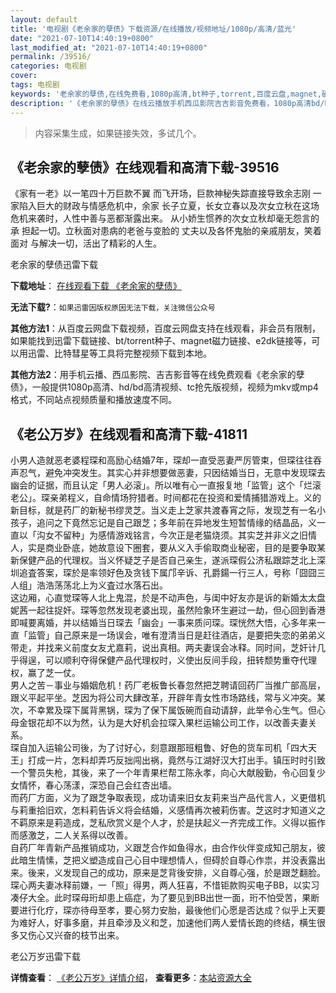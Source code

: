 ```yaml
---
layout: default
title: '电视剧《老余家的孽债》下载资源/在线播放/视频地址/1080p/高清/蓝光'
date: "2021-07-10T14:40:19+0800"
last_modified_at: "2021-07-10T14:40:19+0800"
permalink: /39516/
categories: 电视剧
cover:
tags: 电视剧
keywords: '老余家的孽债,在线免费看,1080p高清,bt种子,torrent,百度云盘,magnet,磁力链,迅雷下载资源'
description: '《老余家的孽债》在线云播放手机西瓜影院吉吉影音免费看，1080p高清bd/hd未删减完整版和tc抢先枪版，mkv/mp4格式，附带bt/torrent种子、magnet/磁力链、百度云盘、网盘资源迅雷下载链接'
---
```


>内容采集生成，如果链接失效，多试几个。


## 《老余家的孽债》在线观看和高清下载-39516

《家有一老》以一笔四十万巨款不翼 而飞开场，巨款神秘失踪直接导致余志刚 一家陷入巨大的财政与情感危机中，余家 长子立夏，长女立春以及次女立秋在这场 危机来袭时，人性中善与恶都渐露出来。 从小娇生惯养的次女立秋却毫无怨言的承 担起一切。立秋面对患病的老爸与变脸的 丈夫以及各怀鬼胎的亲戚朋友，笑着面对 与解决一切，活出了精彩的人生。<!---剧情end--->


老余家的孽债迅雷下载

**下载地址**： [在线观看下载 《老余家的孽债》](https://www.993dy.com//vod-detail-id-12801.html) 


**无法下载?**：`如果迅雷因版权原因无法下载，关注微信公众号 `

**其他方法1**：从百度云网盘下载视频，百度云网盘支持在线观看，非会员有限制，如果能找到迅雷下载链接、bt/torrent种子、magnet磁力链接、e2dk链接等，可以用迅雷、比特彗星等工具将完整视频下载到本地。

**其他方法2**：用手机云播、西瓜影院、吉吉影音等在线免费观看《老余家的孽债》，一般提供1080p高清、hd/bd高清视频、tc抢先版视频，视频为mkv或mp4格式，不同站点视频质量和播放速度不同。


## 《老公万岁》在线观看和高清下载-41811

小男人造就恶老婆程琛和高励心结婚7年，琛却一直受恶妻严厉管束，但琛往往吞声忍气，避免冲突发生。其实心并非想要做恶妻，只因结婚当日，无意中发现琛去幽会的证据，而且认定「男人必滚」。所以唯有心一直报复地「监管」这个「烂滚老公」。琛亲弟程义，自命情场狩猎者。时间都花在投资和爱情捕猎游戏上。义的新目标，就是药厂的新秘书缪灵芝。当义走上芝家共渡春宵之际，发现芝有一名小孩子，追问之下竟然忘记是自己跟芝；多年前在异地发生短暂情缘的结晶品，义一直以「沟女不留种」为感情游戏铭言，今次正是老猫烧须。其实芝并非义之旧情人，实是商业卧底，她故意设下圈套，要从义入手偷取商业秘密，目的是要争取某新保健产品的代理权。当义怀疑芝子是否自己亲生，遂派琛假公济私跟踪芝北上深圳追査答案，琛於是率领好色及贪钱下属邝辛诉、孔爵鍚一行三人，号称「囧囧三人组」浩浩荡荡北上为义査过水落石出。<br />这边厢，心直觉琛等人北上鬼混，於是不动声色，与闺中好友亦是诉的新婚太太盘妮茜一起往捉奸。琛等忽然发现老婆出现，虽然险象环生避过一劫，但心回到香港即喊要离婚，并以结婚当日琛去「幽会」一事来质问琛。琛恍然大悟，心多年来一直「监管」自己原来是一场误会，唯有澄清当日是赶往酒店，是要把失恋的弟弟义带走，并找来义前度女友尤嘉莉，说出真相。两夫妻误会冰释。同时间，芝奸计几乎得逞，可以顺利夺得保健产品代理权时，义使出反间手段，扭转颓势重夺代理权，赢了芝一仗。<br />男人之苦－事业与婚姻危机！药厂老板鲁长春忽然把芝聘请回药厂当推广部高层，跟义平起平坐。芝因为将公司大肆改革，开辟年青女性市场路线，常与义冲突。某次，不幸累及琛下属背黑锅，琛为了保下属饭碗而自动请辞，此举令心生气。但心母金银花却不以为然，认为是大好机会拉琛入果栏运输公司工作，以改善夫妻关系。<br />琛自加入运输公司後，为了讨好心，刻意跟那班粗鲁、好色的货车司机「四大天王」打成一片，怎料却弄巧反拙闯出祸，竟然与江湖好汉大打出手。镇压时时引致一个警员失枪，其後，来了一个年青果栏帮工陈永孝，向心大献殷勤，令心回复少女情怀，春心荡漾，深恐自己会红杏出墙。<br />而药厂方面，义为了跟芝争取表现，成功请来旧女友莉来当产品代言人，义更借机与莉重拾旧欢，怎料莉告诉义将会结婚，义感情再次被莉伤害。芝这时才知道义之不羁原来是莉造成，芝私欣赏义是个人才，於是扶起义一齐完成工作。义得以振作而感激芝，二人关系得以改善。<br />自药厂年青新产品推销成功，义跟芝合作如鱼得水，由合作伙伴变成知己朋友，彼此暗生情愫，芝把义塑造成自己心目中理想情人，但碍於自尊心作祟，并没表露出来。後来，义发现自己的成功，原来是芝背後安排，义自尊心强，於是跟芝翻脸。琛心两夫妻冰释前嫌，一「照」得男，两人狂喜，不惜钜款购买电子BB，以实习凑仔大全。此时琛母珩却患上癌症，为了要见到BB出世一面，珩不怕受苦，果断要进行化疗，琛亦待母至孝，要心努力安胎，最後他们心愿是否达成？似乎上天要为难好人，好事多磨，并且牵涉及义和芝，加速他们两人爱情长跑的终结，横生很多又伤心又兴奋的枝节出来。


老公万岁迅雷下载

**详情查看**： [《老公万岁》详情介绍](/movie/41811/)， **查看更多**：[本站资源大全](/movie/t/all/)

